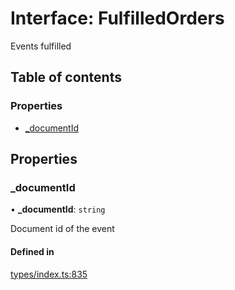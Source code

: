 # Interface: FulfilledOrders

Events fulfilled

## Table of contents

### Properties

- [\_documentId](FulfilledOrders.md#_documentid)

## Properties

### \_documentId

• **\_documentId**: `string`

Document id of the event

#### Defined in

[types/index.ts:835](https://github.com/nevermined-io/components-catalog/blob/3086cb7/catalog/src/types/index.ts#L835)
